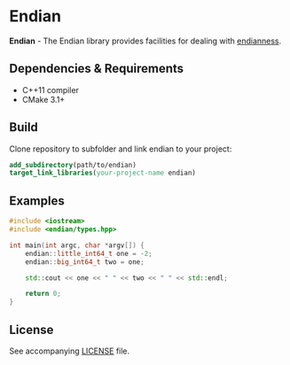 # Endian

**Endian** - The Endian library provides facilities for dealing
with [endianness](https://en.wikipedia.org/wiki/Endianness).

## Dependencies & Requirements

- C++11 compiler
- CMake 3.1+

## Build

Clone repository to subfolder and link endian to your project:

```cmake
add_subdirectory(path/to/endian)
target_link_libraries(your-project-name endian)
```

## Examples

```cpp
#include <iostream>
#include <endian/types.hpp>

int main(int argc, char *argv[]) {
    endian::little_int64_t one = -2;
    endian::big_int64_t two = one;

    std::cout << one << " " << two << " " << std::endl;

    return 0;
}

```

## License

See accompanying [LICENSE](LICENSE) file.